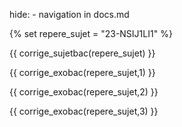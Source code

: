 hide: - navigation  in docs.md

{% set repere_sujet = "23-NSIJ1LI1" %}

{{ corrige_sujetbac(repere_sujet) }}


{{ corrige_exobac(repere_sujet,1) }}


{{ corrige_exobac(repere_sujet,2) }}


{{ corrige_exobac(repere_sujet,3) }}
